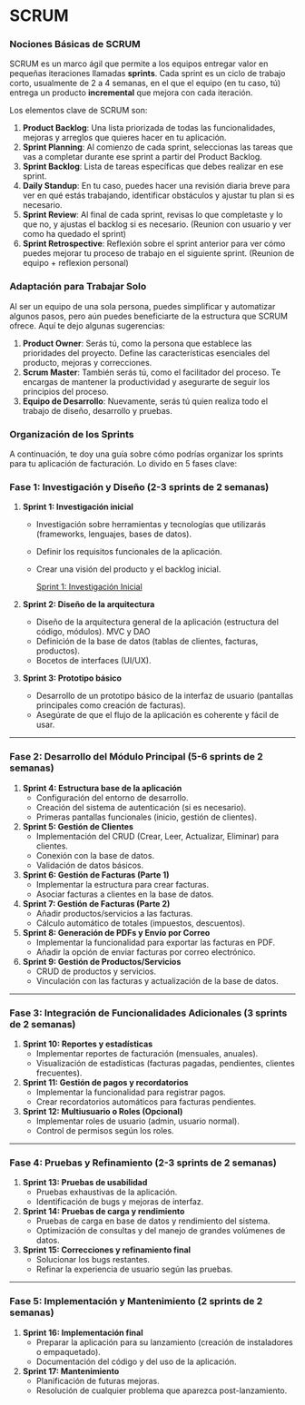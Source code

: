 # SCRUM

### Nociones Básicas de SCRUM

SCRUM es un marco ágil que permite a los equipos entregar valor en pequeñas iteraciones llamadas **sprints**. Cada sprint es un ciclo de trabajo corto, usualmente de 2 a 4 semanas, en el que el equipo (en tu caso, tú) entrega un producto **incremental** que mejora con cada iteración.

Los elementos clave de SCRUM son:

1. **Product Backlog**: Una lista priorizada de todas las funcionalidades, mejoras y arreglos que quieres hacer en tu aplicación.
2. **Sprint Planning**: Al comienzo de cada sprint, seleccionas las tareas que vas a completar durante ese sprint a partir del Product Backlog.
3. **Sprint Backlog**: Lista de tareas específicas que debes realizar en ese sprint.
4. **Daily Standup**: En tu caso, puedes hacer una revisión diaria breve para ver en qué estás trabajando, identificar obstáculos y ajustar tu plan si es necesario.
5. **Sprint Review**: Al final de cada sprint, revisas lo que completaste y lo que no, y ajustas el backlog si es necesario. (Reunion con usuario y ver como ha quedado el sprint)
6. **Sprint Retrospective**: Reflexión sobre el sprint anterior para ver cómo puedes mejorar tu proceso de trabajo en el siguiente sprint. (Reunion de equipo + reflexion personal)

### Adaptación para Trabajar Solo

Al ser un equipo de una sola persona, puedes simplificar y automatizar algunos pasos, pero aún puedes beneficiarte de la estructura que SCRUM ofrece. Aquí te dejo algunas sugerencias:

1. **Product Owner**: Serás tú, como la persona que establece las prioridades del proyecto. Define las características esenciales del producto, mejoras y correcciones.
2. **Scrum Master**: También serás tú, como el facilitador del proceso. Te encargas de mantener la productividad y asegurarte de seguir los principios del proceso.
3. **Equipo de Desarrollo**: Nuevamente, serás tú quien realiza todo el trabajo de diseño, desarrollo y pruebas.

### Organización de los Sprints

A continuación, te doy una guía sobre cómo podrías organizar los sprints para tu aplicación de facturación. Lo divido en 5 fases clave:

### **Fase 1: Investigación y Diseño (2-3 sprints de 2 semanas)**

1. **Sprint 1: Investigación inicial**
    - Investigación sobre herramientas y tecnologías que utilizarás (frameworks, lenguajes, bases de datos).
    - Definir los requisitos funcionales de la aplicación.
    - Crear una visión del producto y el backlog inicial.
        
        [Sprint 1: Investigación Inicial](Sprint_1/Sprint_1.md)
        
2. **Sprint 2: Diseño de la arquitectura**
    - Diseño de la arquitectura general de la aplicación (estructura del código, módulos). MVC y DAO
    - Definición de la base de datos (tablas de clientes, facturas, productos).
    - Bocetos de interfaces (UI/UX).
3. **Sprint 3: Prototipo básico**
    - Desarrollo de un prototipo básico de la interfaz de usuario (pantallas principales como creación de facturas).
    - Asegúrate de que el flujo de la aplicación es coherente y fácil de usar.

---

### **Fase 2: Desarrollo del Módulo Principal (5-6 sprints de 2 semanas)**

1. **Sprint 4: Estructura base de la aplicación**
    - Configuración del entorno de desarrollo.
    - Creación del sistema de autenticación (si es necesario).
    - Primeras pantallas funcionales (inicio, gestión de clientes).
2. **Sprint 5: Gestión de Clientes**
    - Implementación del CRUD (Crear, Leer, Actualizar, Eliminar) para clientes.
    - Conexión con la base de datos.
    - Validación de datos básicos.
3. **Sprint 6: Gestión de Facturas (Parte 1)**
    - Implementar la estructura para crear facturas.
    - Asociar facturas a clientes en la base de datos.
4. **Sprint 7: Gestión de Facturas (Parte 2)**
    - Añadir productos/servicios a las facturas.
    - Cálculo automático de totales (impuestos, descuentos).
5. **Sprint 8: Generación de PDFs y Envío por Correo**
    - Implementar la funcionalidad para exportar las facturas en PDF.
    - Añadir la opción de enviar facturas por correo electrónico.
6. **Sprint 9: Gestión de Productos/Servicios**
    - CRUD de productos y servicios.
    - Vinculación con las facturas y actualización de la base de datos.

---

### **Fase 3: Integración de Funcionalidades Adicionales (3 sprints de 2 semanas)**

1. **Sprint 10: Reportes y estadísticas**
    - Implementar reportes de facturación (mensuales, anuales).
    - Visualización de estadísticas (facturas pagadas, pendientes, clientes frecuentes).
2. **Sprint 11: Gestión de pagos y recordatorios**
    - Implementar la funcionalidad para registrar pagos.
    - Crear recordatorios automáticos para facturas pendientes.
3. **Sprint 12: Multiusuario o Roles (Opcional)**
    - Implementar roles de usuario (admin, usuario normal).
    - Control de permisos según los roles.

---

### **Fase 4: Pruebas y Refinamiento (2-3 sprints de 2 semanas)**

1. **Sprint 13: Pruebas de usabilidad**
    - Pruebas exhaustivas de la aplicación.
    - Identificación de bugs y mejoras de interfaz.
2. **Sprint 14: Pruebas de carga y rendimiento**
    - Pruebas de carga en base de datos y rendimiento del sistema.
    - Optimización de consultas y del manejo de grandes volúmenes de datos.
3. **Sprint 15: Correcciones y refinamiento final**
    - Solucionar los bugs restantes.
    - Refinar la experiencia de usuario según las pruebas.

---

### **Fase 5: Implementación y Mantenimiento (2 sprints de 2 semanas)**

1. **Sprint 16: Implementación final**
    - Preparar la aplicación para su lanzamiento (creación de instaladores o empaquetado).
    - Documentación del código y del uso de la aplicación.
2. **Sprint 17: Mantenimiento**
    - Planificación de futuras mejoras.
    - Resolución de cualquier problema que aparezca post-lanzamiento.